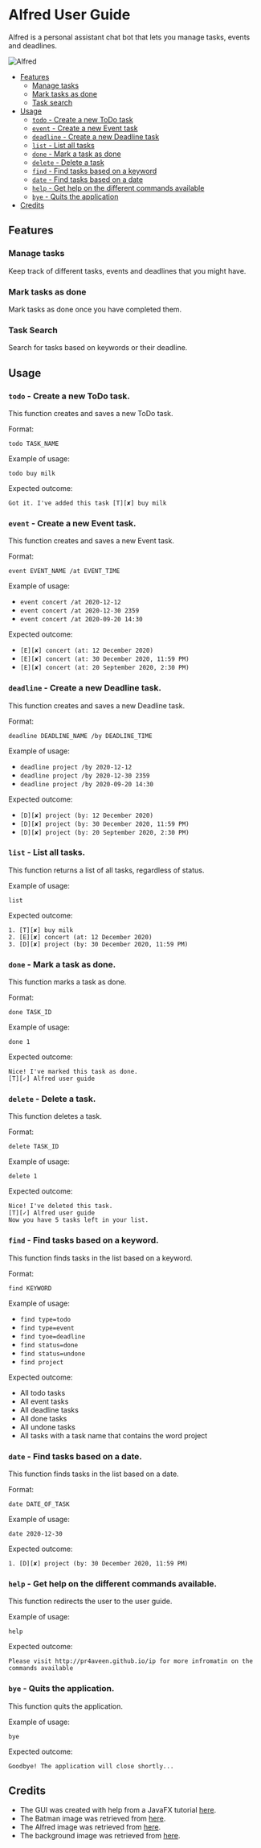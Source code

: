 # Alfred User Guide

Alfred is a personal assistant chat bot that lets you manage tasks, events and deadlines.

![Alfred](https://raw.githubusercontent.com/pr4aveen/ip/master/docs/Ui.png)

* [Features](#features)
    * [Manage tasks](#manage-tasks)
    * [Mark tasks as done](#mark-tasks-as-done)
    * [Task search](#task-search)
* [Usage](#usage)
    * [`todo` - Create a new ToDo task](#todo---create-a-new-todo-task)
    * [`event` - Create a new Event task](#event---create-a-new-event-task)
    * [`deadline` - Create a new Deadline task](#deadline---create-a-new-deadline-task)
    * [`list` - List all tasks](#list---list-all-tasks)
    * [`done` - Mark a task as done](#done---mark-a-task-as-done)
    * [`delete` - Delete a task](#delete---delete-a-task)
    * [`find` - Find tasks based on a keyword](#find---find-tasks-based-on-a-keyword)
    * [`date` - Find tasks based on a date](#date---find-tasks-based-on-a-date)
    * [`help` - Get help on the different commands available](#help---get-help-on-the-different-commands-available)
    * [`bye` - Quits the application](#bye---quits-the-application)
 * [Credits](#credits)
    
  
## Features 

### Manage tasks
Keep track of different tasks, events and deadlines that you might have.

### Mark tasks as done
Mark tasks as done once you have completed them.

### Task Search
Search for tasks based on keywords or their deadline.

## Usage

### `todo` - Create a new ToDo task.

This function creates and saves a new ToDo task.

Format:

`todo TASK_NAME`

Example of usage: 

`todo buy milk`

Expected outcome:

`Got it. I've added this task [T][✘] buy milk`

### `event` - Create a new Event task.

This function creates and saves a new Event task.

Format:

`event EVENT_NAME /at EVENT_TIME`

Example of usage: 

* `event concert /at 2020-12-12`
* `event concert /at 2020-12-30 2359`
* `event concert /at 2020-09-20 14:30`

Expected outcome:

* `[E][✘] concert (at: 12 December 2020)`
* `[E][✘] concert (at: 30 December 2020, 11:59 PM)`
* `[E][✘] concert (at: 20 September 2020, 2:30 PM)`

### `deadline` - Create a new Deadline task.

This function creates and saves a new Deadline task.

Format:

`deadline DEADLINE_NAME /by DEADLINE_TIME`

Example of usage: 

* `deadline project /by 2020-12-12`
* `deadline project /by 2020-12-30 2359`
* `deadline project /by 2020-09-20 14:30`

Expected outcome:

* `[D][✘] project (by: 12 December 2020)`
* `[D][✘] project (by: 30 December 2020, 11:59 PM)`
* `[D][✘] project (by: 20 September 2020, 2:30 PM)`

### `list` - List all tasks.

This function returns a list of all tasks, regardless of status.

Example of usage: 

`list`

Expected outcome:

 ```
1. [T][✘] buy milk
2. [E][✘] concert (at: 12 December 2020)
3. [D][✘] project (by: 30 December 2020, 11:59 PM)
```

### `done` - Mark a task as done.

This function marks a task as done.

Format:

`done TASK_ID`

Example of usage: 

`done 1`

Expected outcome:

```
Nice! I've marked this task as done.
[T][✓] Alfred user guide
```

### `delete` - Delete a task.

This function deletes a task.

Format:

`delete TASK_ID`

Example of usage: 

`delete 1`

Expected outcome:

```
Nice! I've deleted this task.
[T][✓] Alfred user guide
Now you have 5 tasks left in your list.
```

### `find` - Find tasks based on a keyword.

This function finds tasks in the list based on a keyword.

Format:

`find KEYWORD`

Example of usage: 

* `find type=todo`
* `find type=event`
* `find tyoe=deadline`
* `find status=done`
* `find status=undone`
* `find project`

Expected outcome:

* All todo tasks
* All event tasks
* All deadline tasks
* All done tasks
* All undone tasks
* All tasks with a task name that contains the word project

### `date` - Find tasks based on a date.

This function finds tasks in the list based on a date.

Format:

`date DATE_OF_TASK`

Example of usage: 

`date 2020-12-30`

Expected outcome:

`1. [D][✘] project (by: 30 December 2020, 11:59 PM)`

### `help` - Get help on the different commands available.

This function redirects the user to the user guide.

Example of usage: 

`help`

Expected outcome:

`Please visit http://pr4aveen.github.io/ip for more infromatin on the commands available`

### `bye` - Quits the application.

This function quits the application.

Example of usage: 

`bye`

Expected outcome:

`Goodbye! The application will close shortly...`

## Credits

* The GUI was created with help from a JavaFX tutorial [here](https://se-education.org/guides/tutorials/javaFx.html).
* The Batman image was retrieved from [here](https://www.teahub.io/viewwp/moJbbT_batman-cute-kawaii-cute-batman-cartoon-wallpaper-hd/).
* The Alfred image was retrieved from [here](https://www.pngfind.com/mpng/TRwRibh_alfred-lego-batman-movie-lego-batman-alfred-png/).
* The background image was retrieved from [here](https://www.deviantart.com/urlogicfails/art/1966-Batman-and-Robin-Phone-Background-554954684).
